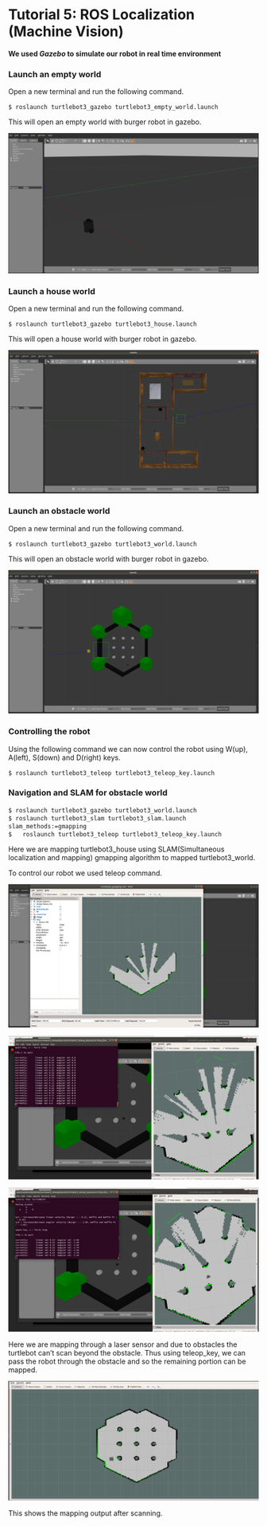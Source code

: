# Tutorial 5: ROS Localization (Machine Vision)

**We used <i>Gazebo</i> to simulate our robot in real time environment**

### Launch an empty world

Open a new terminal and run the following command.

```
$ roslaunch turtlebot3_gazebo turtlebot3_empty_world.launch
```

This will open an empty world with burger robot in gazebo.

![empty](./empty_world.png)

### Launch a house world

Open a new terminal and run the following command.

```
$ roslaunch turtlebot3_gazebo turtlebot3_house.launch
```

This will open a house world with burger robot in gazebo.

![house](./house_world.png)

### Launch an obstacle world

Open a new terminal and run the following command.

```
$ roslaunch turtlebot3_gazebo turtlebot3_world.launch
```

This will open an obstacle world with burger robot in gazebo.

![obstacle](./obstacle_world.png)

### Controlling the robot

Using the following command we can now control the robot using W(up), A(left), S(down) and D(right) keys.

```
$ roslaunch turtlebot3_teleop turtlebot3_teleop_key.launch
```

### Navigation and SLAM for obstacle world

```
$ roslaunch turtlebot3_gazebo turtlebot3_world.launch
$ roslaunch turtlebot3_slam turtlebot3_slam.launch slam_methods:=gmapping
$   roslaunch turtlebot3_teleop turtlebot3_teleop_key.launch
```

Here we are mapping turtlebot3_house using SLAM(Simultaneous localization and mapping) gmapping algorithm to mapped turtlebot3_world.

To control our robot we used teleop command.

![ls1](./laser_sensor.png)

![ls2](./laser_sensor2.png)

![ls3](./laser_sensor4.png)

Here we are mapping through a laser sensor and due to obstacles the turtlebot can’t scan beyond the obstacle. Thus using teleop_key, we can pass the robot through the obstacle and so the remaining portion can be mapped.

![ls4](./laser_sensor5.png)

This shows the mapping output after scanning.
